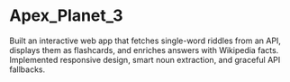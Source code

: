# Apex_Planet_3
Built an interactive web app that fetches single-word riddles from an API, displays them as flashcards, and enriches answers with Wikipedia facts. Implemented responsive design, smart noun extraction, and graceful API fallbacks.

